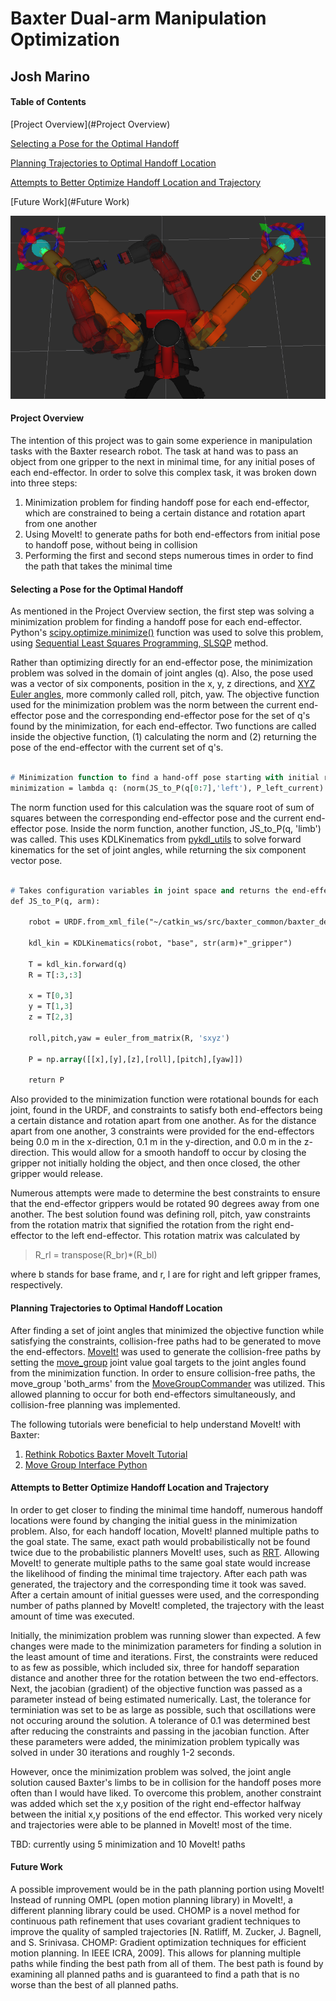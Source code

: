Baxter Dual-arm Manipulation Optimization
=============================================

Josh Marino 
---------------------------------------------


#### Table of Contents ####
[Project Overview](#Project Overview)

[Selecting a Pose for the Optimal Handoff](#Pose)

[Planning Trajectories to Optimal Handoff Location](#Trajectory)

[Attempts to Better Optimize Handoff Location and Trajectory](#Optimize)

[Future Work](#Future Work)

![successful_handoff](successful_iteration.png)


#### Project Overview  <a name="Project Overview"></a>
The intention of this project was to gain some experience in manipulation tasks with the Baxter research robot. The task at hand was to pass an object from one gripper to the next in minimal time, for any initial poses of each end-effector. In order to solve this complex task, it was broken down into three steps:

1. Minimization problem for finding handoff pose for each end-effector, which are constrained to being a certain distance and rotation apart from one another
2. Using MoveIt! to generate paths for both end-effectors from initial pose to handoff pose, without being in collision
3. Performing the first and second steps numerous times in order to find the path that takes the minimal time


#### Selecting a Pose for the Optimal Handoff  <a name="Pose"></a>
As mentioned in the Project Overview section, the first step was solving a minimization problem for finding a handoff pose for each end-effector. Python's [scipy.optimize.minimize()](http://docs.scipy.org/doc/scipy/reference/generated/scipy.optimize.minimize.html) function was used to solve this problem, using [Sequential Least Squares Programming, SLSQP](http://www.pyopt.org/reference/optimizers.slsqp.html) method. 

Rather than optimizing directly for an end-effector pose, the minimization problem was solved in the domain of joint angles (q). Also, the pose used was a vector of six components, position in the x, y, z directions, and [XYZ Euler angles](http://en.wikipedia.org/wiki/Euler_angles), more commonly called roll, pitch, yaw. The objective function used for the minimization problem was the norm between the current end-effector pose and the corresponding end-effector pose for the set of q's found by the minimization, for each end-effector. Two functions are called inside the objective function, (1) calculating the norm and (2) returning the pose of the end-effector with the current set of q's.

```p

# Minimization function to find a hand-off pose starting with initial right and left end-effector poses
minimization = lambda q: (norm(JS_to_P(q[0:7],'left'), P_left_current) + norm(JS_to_P(q[7:14],'right'), P_right_current))

```

The norm function used for this calculation was the square root of sum of squares between the corresponding end-effector pose and the current end-effector pose. Inside the norm function, another function, JS_to_P(q, 'limb') was called. This uses KDLKinematics from [pykdl_utils](http://wiki.ros.org/pykdl_utils) to solve forward kinematics for the set of joint angles, while returning the six component vector pose. 

```p

# Takes configuration variables in joint space and returns the end-effector position and Euler XYZ angles
def JS_to_P(q, arm):

	robot = URDF.from_xml_file("~/catkin_ws/src/baxter_common/baxter_description/urdf/baxter.urdf")

	kdl_kin = KDLKinematics(robot, "base", str(arm)+"_gripper")

	T = kdl_kin.forward(q)
	R = T[:3,:3]

	x = T[0,3]
	y = T[1,3]
	z = T[2,3]

	roll,pitch,yaw = euler_from_matrix(R, 'sxyz')

	P = np.array([[x],[y],[z],[roll],[pitch],[yaw]])

	return P

```

Also provided to the minimization function were rotational bounds for each joint, found in the URDF, and constraints to satisfy both end-effectors being a certain distance and rotation apart from one another. As for the distance apart from one another, 3 constraints were provided for the end-effectors being 0.0 m in the x-direction, 0.1 m in the y-direction, and 0.0 m in the z-direction. This would allow for a smooth handoff to occur by closing the gripper not initially holding the object, and then once closed, the other gripper would release. 

Numerous attempts were made to determine the best constraints to ensure that the end-effector grippers would be rotated 90 degrees away from one another. The best solution found was defining roll, pitch, yaw constraints from the rotation matrix that signified the rotation from the right end-effector to the left end-effector. This rotation matrix was calculated by

> R_rl =  transpose(R_br)*(R_bl)

where b stands for base frame, and r, l are for right and left gripper frames, respectively.


#### Planning Trajectories to Optimal Handoff Location  <a name="Trajectory"></a>
After finding a set of joint angles that minimized the objective function while satisfying the constraints, collision-free paths had to be generated to move the end-effectors. [MoveIt!](http://moveit.ros.org/baxter-research-robot/) was used to generate the collision-free paths by setting the [move_group](https://github.com/davetcoleman/moveit_commander/blob/hydro-devel/src/moveit_commander/move_group.py) joint value goal targets to the joint angles found from the minimization function. In order to ensure collision-free paths, the move_group 'both_arms' from the [MoveGroupCommander](http://docs.ros.org/indigo/api/moveit_commander/html/classmoveit__commander_1_1move__group_1_1MoveGroupCommander.html) was utilized. This allowed planning to occur for both end-effectors simultaneously, and collision-free planning was implemented.

The following tutorials were beneficial to help understand MoveIt! with Baxter:

1. [Rethink Robotics Baxter MoveIt Tutorial](http://sdk.rethinkrobotics.com/wiki/MoveIt_Tutorial#Tutorial)
2. [Move Group Interface Python](http://docs.ros.org/hydro/api/pr2_moveit_tutorials/html/planning/scripts/doc/move_group_python_interface_tutorial.html)


#### Attempts to Better Optimize Handoff Location and Trajectory  <a name="Optimize"></a>
In order to get closer to finding the minimal time handoff, numerous handoff locations were found by changing the initial guess in the minimization problem. Also, for each handoff location, MoveIt! planned multiple paths to the goal state. The same, exact path would probabilistically not be found twice due to the probabilistic planners MoveIt! uses, such as [RRT](http://en.wikipedia.org/wiki/Rapidly_exploring_random_tree). Allowing MoveIt! to generate multiple paths to the same goal state would increase the likelihood of finding the minimal time trajectory. After each path was generated, the trajectory and the corresponding time it took was saved. After a certain amount of initial guesses were used, and the corresponding number of paths planned by MoveIt! completed, the trajectory with the least amount of time was executed.

Initially, the minimization problem was running slower than expected. A few changes were made to the minimization parameters for finding a solution in the least amount of time and iterations. First, the constraints were reduced to as few as possible, which included six, three for handoff separation distance and another three for the rotation between the two end-effectors. Next, the jacobian (gradient) of the objective function was passed as a parameter instead of being estimated numerically. Last, the tolerance for terminiation was set to be as large as possible, such that oscillations were not occuring around the solution. A tolerance of 0.1 was determined best after reducing the constraints and passing in the jacobian function. After these parameters were added, the minimization problem typically was solved in under 30 iterations and roughly 1-2 seconds. 

However, once the minimization problem was solved, the joint angle solution caused Baxter's limbs to be in collision for the handoff poses more often than I would have liked. To overcome this problem, another constraint was added which set the x,y position of the right end-effector halfway between the initial x,y positions of the end effector. This worked very nicely and trajectories were able to be planned in MoveIt! most of the time.

TBD: currently using 5 minimization and 10 MoveIt! paths



#### Future Work  <a name="Future Work"></a>
A possible improvement would be in the path planning portion using MoveIt! Instead of running OMPL (open motion planning library) in MoveIt!, a different planning library could be used. CHOMP is a novel method for continuous path refinement that uses covariant gradient techniques to improve the quality of sampled trajectories [N. Ratliff, M. Zucker, J. Bagnell, and S. Srinivasa. CHOMP: Gradient optimization techniques for efficient motion planning. In IEEE ICRA, 2009]. This allows for planning multiple paths while finding the best path from all of them. The best path is found by examining all planned paths and is guaranteed to find a path that is no worse than the best of all planned paths.
